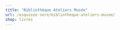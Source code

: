 ```yaml
---
title: "Bibliothèque Ateliers Musée"
url: /esquieze-sere/bibliotheque-ateliers-musee/
shop: livres
---
```

